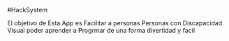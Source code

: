 #HackSystem

El objetivo de Esta App es Facilitar a personas Personas con Discapacidad Visual poder aprender a Progrmar de una forma divertidad y facil
